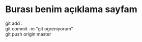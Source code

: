 # Burası benim açıklama sayfam

git add .
<br>
git commit -m "git ogreniyorum"
<br>
git push origin master